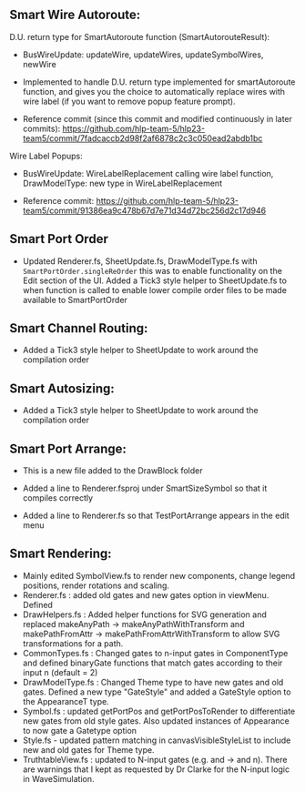 ## Smart Wire Autoroute: 

D.U. return type for SmartAutoroute function (SmartAutorouteResult): 

* BusWireUpdate: updateWire, updateWires, updateSymbolWires, newWire  

* Implemented to handle D.U. return type implemented for smartAutoroute function, and gives you the choice to automatically replace wires with wire label (if you want to remove popup feature prompt).  

* Reference commit (since this commit and modified continuously in later commits): https://github.com/hlp-team-5/hlp23-team5/commit/7fadcaccb2d98f2af6878c2c3c050ead2abdb1bc  



Wire Label Popups: 
* BusWireUpdate: WireLabelReplacement calling wire label function, DrawModelType: new type in WireLabelReplacement 

* Reference commit: https://github.com/hlp-team-5/hlp23-team5/commit/91386ea9c478b67d7e71d34d72bc256d2c17d946 

 

## Smart Port Order 

* Updated Renderer.fs, SheetUpdate.fs, DrawModelType.fs with `SmartPortOrder.singleReOrder` this was to enable functionality on the Edit section of the UI. Added a Tick3 style helper to SheetUpdate.fs to when function is called to enable lower compile order files to be made available to SmartPortOrder 

 

## Smart Channel Routing: 

* Added a Tick3 style helper to SheetUpdate to work around the compilation order 

 

## Smart Autosizing: 

* Added a Tick3 style helper to SheetUpdate to work around the compilation order 

 

## Smart Port Arrange: 

* This is a new file added to the DrawBlock folder 

* Added a line to Renderer.fsproj under SmartSizeSymbol so that it compiles correctly 

* Added a line to Renderer.fs so that TestPortArrange appears in the edit menu 

## Smart Rendering:

* Mainly edited SymbolView.fs to render new components, change legend positions, render rotations and scaling.
* Renderer.fs : added old gates and new gates option in viewMenu. Defined 
* DrawHelpers.fs : Added helper functions for SVG generation and replaced makeAnyPath -> makeAnyPathWithTransform and makePathFromAttr ->        makePathFromAttrWithTransform to allow SVG transformations for a path.
* CommonTypes.fs : Changed gates to n-input gates in ComponentType and defined binaryGate functions that match gates according to their input n (default = 2)
* DrawModelType.fs : Changed Theme type to have new gates and old gates. Defined a new type "GateStyle" and added a GateStyle option to the AppearanceT type.
* Symbol.fs : updated getPortPos and getPortPosToRender to differentiate new gates from old style gates. Also updated instances of Appearance to now gate a Gatetype option
* Style.fs - updated pattern matching in canvasVisibleStyleList to include new and old gates for Theme type.
* TruthtableView.fs : updated to N-input gates (e.g. and -> and n). There are warnings that I kept as requested by Dr Clarke for the N-input logic in WaveSimulation.


 

 

 
